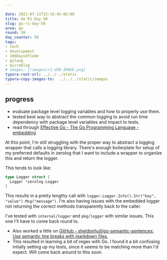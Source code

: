 ```yaml
---

date: 2021-07-11T15:16:45-05:00
title: Go R1 Day 50
slug: go-r1-day-50
area: go
round: 50
day_counter: 50
tags:
- tech
- development
- 100DaysOfCode
- golang
- microblog
# images: [/images/r1-d50-IMAGE.png]
typora-root-url: ../../../static
typora-copy-images-to:  ../../../static/images
---
```


## progress

- evaluate package level logging variables and how to properly use them.
- tested best way to abstract the common logging to avoid run time dependency with package level variables and impact to tests.
- read through [Effective Go - The Go Programming Language - embedding](https://golang.org/doc/effective_go#embedding)

At this point, I'm still struggling with the proper way to abstract a logging wrapper that calls a logging library.
There's enough boilerplate for setup of my preferred defaults in zerolog that I want to include a wrapper to organize this and return the logger.

This tends to look like:

```go
type Logger struct {
  Logger *zerolog.Logger
}
```

This results in a pretty lengthy call with `logger.Logger.Info().Str("key", "value").Msg("message")`.
I'm also having issues with the embedded logger not returning the correct methods transparently back to the caller.

I've tested with `internal/logger` and `pkg/logger` with similar issues.
This one I'll have to come back round to.

- Also worked a little on [GitHub - sheldonhull/go-semantic-sentences: Use semantic line breaks with markdown files.](https://github.com/sheldonhull/go-semantic-sentences)
- This resulted in learning a bit of regex with Go.
I found it a bit confusing intially setting up my tests, since it seems to be matching more than I'd expect.
Will come back around to this soon.
